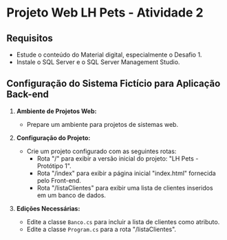 # Projeto Web LH Pets - Atividade 2

## Requisitos

- Estude o conteúdo do Material digital, especialmente o Desafio 1.
- Instale o SQL Server e o SQL Server Management Studio.

## Configuração do Sistema Fictício para Aplicação Back-end

1. **Ambiente de Projetos Web:**
   - Prepare um ambiente para projetos de sistemas web.

2. **Configuração do Projeto:**
   - Crie um projeto configurado com as seguintes rotas:
     - Rota "/" para exibir a versão inicial do projeto: "LH Pets - Protótipo 1".
     - Rota "/index" para exibir a página inicial "index.html" fornecida pelo Front-end.
     - Rota "/listaClientes" para exibir uma lista de clientes inseridos em um banco de dados.

3. **Edições Necessárias:**
   - Edite a classe `Banco.cs` para incluir a lista de clientes como atributo.
   - Edite a classe `Program.cs` para a rota "/listaClientes".
